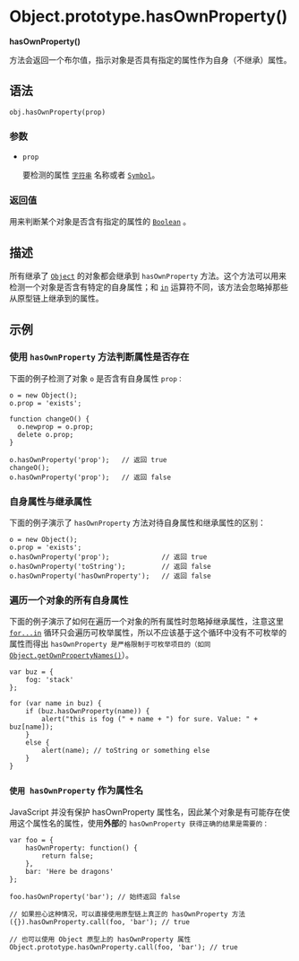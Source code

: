 # Object.prototype.hasOwnProperty()

**hasOwnProperty()** 

方法会返回一个布尔值，指示对象是否具有指定的属性作为自身（不继承）属性。

## 语法

```
obj.hasOwnProperty(prop)
```

### 参数

- `prop`

  要检测的属性  [`字符串`](https://developer.mozilla.org/zh-CN/docs/Web/JavaScript/Reference/String) 名称或者 [`Symbol`](https://developer.mozilla.org/zh-CN/docs/Web/JavaScript/Reference/Global_Objects/Symbol)。

### 返回值

用来判断某个对象是否含有指定的属性的 [`Boolean`](https://developer.mozilla.org/zh-CN/docs/Web/JavaScript/Reference/Boolean) 。

## 描述

所有继承了 [`Object`](https://developer.mozilla.org/zh-CN/docs/Web/JavaScript/Reference/Global_Objects/Object) 的对象都会继承到 `hasOwnProperty` 方法。这个方法可以用来检测一个对象是否含有特定的自身属性；和 [`in`](https://developer.mozilla.org/zh-CN/docs/Web/JavaScript/Reference/Operators/in) 运算符不同，该方法会忽略掉那些从原型链上继承到的属性。

## 示例

### 使用 `hasOwnProperty` 方法判断属性是否存在

下面的例子检测了对象 `o` 是否含有自身属性 `prop：`

```
o = new Object();
o.prop = 'exists';

function changeO() {
  o.newprop = o.prop;
  delete o.prop;
}

o.hasOwnProperty('prop');   // 返回 true
changeO();
o.hasOwnProperty('prop');   // 返回 false
```

### 自身属性与继承属性

下面的例子演示了 `hasOwnProperty` 方法对待自身属性和继承属性的区别：

```
o = new Object();
o.prop = 'exists';
o.hasOwnProperty('prop');             // 返回 true
o.hasOwnProperty('toString');         // 返回 false
o.hasOwnProperty('hasOwnProperty');   // 返回 false
```

### 遍历一个对象的所有自身属性

下面的例子演示了如何在遍历一个对象的所有属性时忽略掉继承属性，注意这里 [`for...in`](https://developer.mozilla.org/zh-CN/docs/Web/JavaScript/Reference/Statements/for...in)  循环只会遍历可枚举属性，所以不应该基于这个循环中没有不可枚举的属性而得出 `hasOwnProperty 是严格限制于可枚举项目的（如同 `[`Object.getOwnPropertyNames()`](https://developer.mozilla.org/zh-CN/docs/Web/JavaScript/Reference/Global_Objects/Object/getOwnPropertyNames)）。

```
var buz = {
    fog: 'stack'
};

for (var name in buz) {
    if (buz.hasOwnProperty(name)) {
        alert("this is fog (" + name + ") for sure. Value: " + buz[name]);
    }
    else {
        alert(name); // toString or something else
    }
}
```

### `使用 hasOwnProperty` 作为属性名

JavaScript 并没有保护 hasOwnProperty 属性名，因此某个对象是有可能存在使用这个属性名的属性，使用**外部**的 `hasOwnProperty 获得正确的结果是需要的：`

```
var foo = {
    hasOwnProperty: function() {
        return false;
    },
    bar: 'Here be dragons'
};

foo.hasOwnProperty('bar'); // 始终返回 false

// 如果担心这种情况，可以直接使用原型链上真正的 hasOwnProperty 方法
({}).hasOwnProperty.call(foo, 'bar'); // true

// 也可以使用 Object 原型上的 hasOwnProperty 属性
Object.prototype.hasOwnProperty.call(foo, 'bar'); // true
```

## 